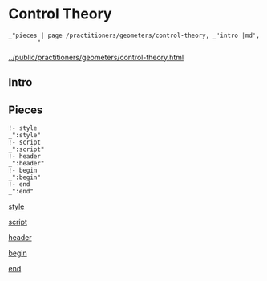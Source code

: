 # Control Theory

    _"pieces | page /practitioners/geometers/control-theory, _'intro |md',
            "

[../public/practitioners/geometers/control-theory.html](# "save:")


## Intro

## Pieces

    !- style
    _":style"
    !- script
    _":script"
    !- header
    _":header"
    !- begin
    _":begin"
    !- end
    _":end"

[style]() 

[script]()

[header]()

[begin]()

[end]()

